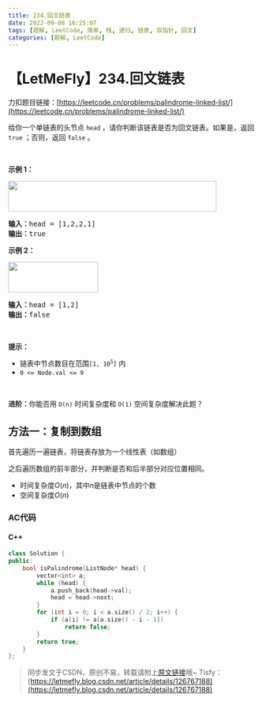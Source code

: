 ```yaml
---
title: 234.回文链表
date: 2022-09-08 16:25:07
tags: [题解, LeetCode, 简单, 栈, 递归, 链表, 双指针, 回文]
categories: [题解, LeetCode]
---
```


# 【LetMeFly】234.回文链表

力扣题目链接：[https://leetcode.cn/problems/palindrome-linked-list/](https://leetcode.cn/problems/palindrome-linked-list/)

<p>给你一个单链表的头节点 <code>head</code> ，请你判断该链表是否为回文链表。如果是，返回 <code>true</code> ；否则，返回 <code>false</code> 。</p>

<p>&nbsp;</p>

<p><strong>示例 1：</strong></p>
<img alt="" src="https://assets.leetcode.com/uploads/2021/03/03/pal1linked-list.jpg" style="width: 422px; height: 62px;" />
<pre>
<strong>输入：</strong>head = [1,2,2,1]
<strong>输出：</strong>true
</pre>

<p><strong>示例 2：</strong></p>
<img alt="" src="https://assets.leetcode.com/uploads/2021/03/03/pal2linked-list.jpg" style="width: 182px; height: 62px;" />
<pre>
<strong>输入：</strong>head = [1,2]
<strong>输出：</strong>false
</pre>

<p>&nbsp;</p>

<p><strong>提示：</strong></p>

<ul>
	<li>链表中节点数目在范围<code>[1, 10<sup>5</sup>]</code> 内</li>
	<li><code>0 &lt;= Node.val &lt;= 9</code></li>
</ul>

<p>&nbsp;</p>

<p><strong>进阶：</strong>你能否用&nbsp;<code>O(n)</code> 时间复杂度和 <code>O(1)</code> 空间复杂度解决此题？</p>


    
## 方法一：复制到数组

首先遍历一遍链表，将链表存放为一个线性表（如数组）

之后遍历数组的前半部分，并判断是否和后半部分对应位置相同。

+ 时间复杂度$O(n)$，其中$n$是链表中节点的个数
+ 空间复杂度$O(n)$

### AC代码

#### C++

```cpp
class Solution {
public:
    bool isPalindrome(ListNode* head) {
        vector<int> a;
        while (head) {
            a.push_back(head->val);
            head = head->next;
        }
        for (int i = 0; i < a.size() / 2; i++) {
            if (a[i] != a[a.size() - i - 1])
                return false;
        }
        return true;
    }
};
```

> 同步发文于CSDN，原创不易，转载请附上[原文链接](https://blog.letmefly.xyz/2022/09/08/LeetCode%200234.%E5%9B%9E%E6%96%87%E9%93%BE%E8%A1%A8/)哦~
> Tisfy：[https://letmefly.blog.csdn.net/article/details/126767188](https://letmefly.blog.csdn.net/article/details/126767188)
